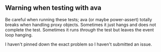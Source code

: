 ## Warning when testing with ava

Be careful when running these tests; ava (or maybe power-assert) totally breaks when handling proxy objects. Sometimes it just hangs and does not complete the test. Sometimes it runs *through* the test but leaves the event loop hanging.

I haven't pinned down the exact problem so I haven't submitted an issue.

